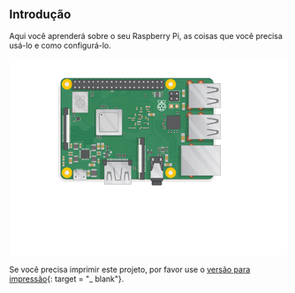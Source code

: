 ## Introdução

Aqui você aprenderá sobre o seu Raspberry Pi, as coisas que você precisa usá-lo e como configurá-lo.

![ligue o pi](images/pi-plug-in.gif)

Se você precisa imprimir este projeto, por favor use o [versão para impressão](https://projects.raspberrypi.org/en/projects/aspberry-pi-setting-up/print){: target = "_ blank"}.